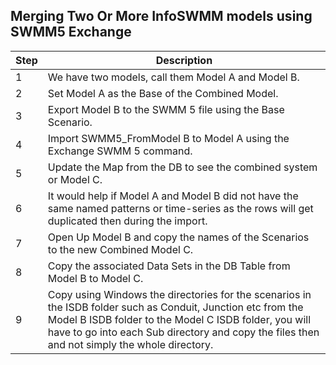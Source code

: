## Merging Two Or More InfoSWMM models using SWMM5 Exchange

| Step | Description 
|------|---------------------------------------------------------
| 1    | We have two models, call them Model A and Model B. 
| 2    | Set Model A as the Base of the Combined Model. 
| 3    | Export Model B to the SWMM 5 file using the Base Scenario. 
| 4    | Import SWMM5_FromModel B to Model A using the Exchange SWMM 5 command. 
| 5    | Update the Map from the DB to see the combined system or Model C. 
| 6    | It would help if Model A and Model B did not have the same named patterns or time-series as the rows will get duplicated then during the import. 
| 7    | Open Up Model B and copy the names of the Scenarios to the new Combined Model C. 
| 8    | Copy the associated Data Sets in the DB Table from Model B to Model C. 
| 9    | Copy using Windows the directories for the scenarios in the ISDB folder such as Conduit, Junction etc from the Model B ISDB folder to the Model C ISDB folder, you will have to go into each Sub directory and copy the files then and not simply the whole directory. 